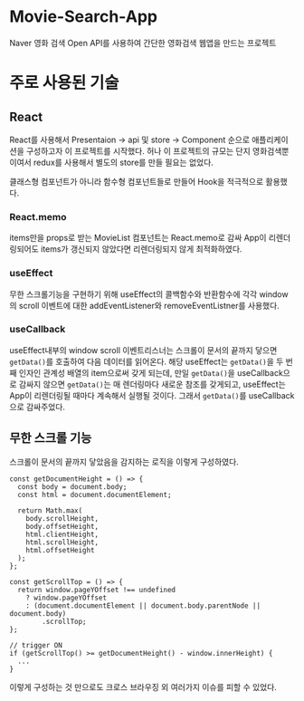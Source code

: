 # Movie-Search-App
Naver 영화 검색 Open API를 사용하여 간단한 영화검색 웹앱을 만드는 프로젝트

# 주로 사용된 기술

## React
React를 사용해서 Presentaion -> api 및 store -> Component 순으로 애플리케이션을 구성하고자 이 프로젝트를 시작했다.
허나 이 프로젝트의 규모는 단지 영화검색뿐이여서 redux를 사용해서 별도의 store를 만들 필요는 없었다.

클래스형 컴포넌트가 아니라 함수형 컴포넌트들로 만들어 Hook을 적극적으로 활용했다.

### React.memo
items만을 props로 받는 MovieList 컴포넌트는 React.memo로 감싸 App이 리렌더링되어도 items가 갱신되지 않았다면 리렌더링되지 않게 최적화하였다.

### useEffect
무한 스크롤기능을 구현하기 위해 useEffect의 콜백함수와 반환함수에 각각 window의 scroll 이벤트에 대한 addEventListener와 removeEventListner를 사용했다.

### useCallback
useEffect내부의 window scroll 이벤트리스너는 스크롤이 문서의 끝까지 닿으면 `getData()`를 호출하여 다음 데이터를 읽어온다. 해당 useEffect는 `getData()`을 두 번째 인자인 관계성 배열의 item으로써 갖게 되는데, 만일 `getData()`을 useCallback으로 감싸지 않으면 `getData()`는 매 렌더링마다 새로운 참조를 갖게되고, useEffect는 App이 리렌더링될 때마다 계속해서 실행될 것이다.
그래서 `getData()`를 useCallback으로 감싸주었다.

## 무한 스크롤 기능
스크롤이 문서의 끝까지 닿았음을 감지하는 로직을 이렇게 구성하였다.
```
const getDocumentHeight = () => {
  const body = document.body;
  const html = document.documentElement;

  return Math.max(
    body.scrollHeight,
    body.offsetHeight,
    html.clientHeight,
    html.scrollHeight,
    html.offsetHeight
  );
};

const getScrollTop = () => {
  return window.pageYOffset !== undefined
    ? window.pageYOffset
    : (document.documentElement || document.body.parentNode || document.body)
        .scrollTop;
};

// trigger ON
if (getScrollTop() >= getDocumentHeight() - window.innerHeight) {
  ... 
}
```
이렇게 구성하는 것 만으로도 크로스 브라우징 외 여러가지 이슈를 피할 수 있었다.
